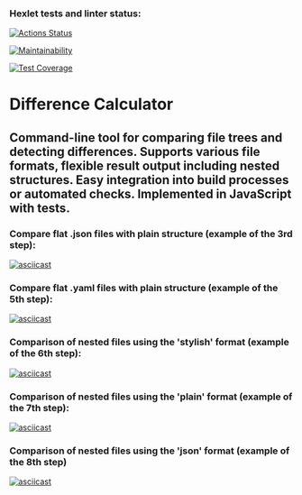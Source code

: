 ### Hexlet tests and linter status:
[![Actions Status](https://github.com/danilanchik/frontend-project-46/workflows/hexlet-check/badge.svg)](https://github.com/danilanchik/frontend-project-46/actions)

[![Maintainability](https://api.codeclimate.com/v1/badges/bbe33a568a52550f7903/maintainability)](https://codeclimate.com/github/danilanchik/frontend-project-46/maintainability)

[![Test Coverage](https://api.codeclimate.com/v1/badges/bbe33a568a52550f7903/test_coverage)](https://codeclimate.com/github/danilanchik/frontend-project-46/test_coverage)

# Difference Calculator

## Command-line tool for comparing file trees and detecting differences. Supports various file formats, flexible result output including nested structures. Easy integration into build processes or automated checks. Implemented in JavaScript with tests.

### Compare flat .json files with plain structure (example of the 3rd step):
[![asciicast](https://asciinema.org/a/595239.svg)](https://asciinema.org/a/595239)

### Compare flat .yaml files with plain structure (example of the 5th step):
[![asciicast](https://asciinema.org/a/595797.svg)](https://asciinema.org/a/595797)

### Comparison of nested files using the 'stylish' format (example of the 6th step):
[![asciicast](https://asciinema.org/a/595998.svg)](https://asciinema.org/a/595998)

### Comparison of nested files using the 'plain' format (example of the 7th step):
[![asciicast](https://asciinema.org/a/596821.svg)](https://asciinema.org/a/596821)

### Comparison of nested files using the 'json' format (example of the 8th step)
[![asciicast](https://asciinema.org/a/596983.svg)](https://asciinema.org/a/596983)